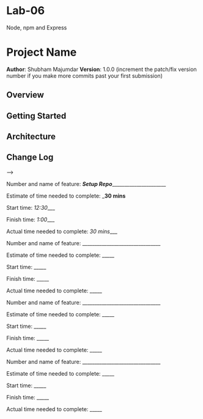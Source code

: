 # Lab-06
Node, npm and Express
# Project Name

**Author**: Shubham Majumdar
**Version**: 1.0.0 (increment the patch/fix version number if you make more commits past your first submission)

## Overview
<!-- Provide a high level overview of what this application is and why you are building it, beyond the fact that it's an assignment for this class. (i.e. What's your problem domain?) -->

## Getting Started
<!-- What are the steps that a user must take in order to build this app on their own machine and get it running? -->

## Architecture
<!-- Provide a detailed description of the application design. What technologies (languages, libraries, etc) you're using, and any other relevant design information. -->

## Change Log
<!-- Use this area to document the iterative changes made to your application as each feature is successfully implemented. Use time stamps. Here's an examples:

01-01-2001 4:59pm - Application now has a fully-functional express server, with a GET route for the location resource.

## Credits and Collaborations
<!-- Give credit (and a link) to other people or resources that helped you build this application. -->
-->

Number and name of feature: _____Setup Repo___________________________

Estimate of time needed to complete: ___30 mins__

Start time: _12:30____

Finish time: _1:00____

Actual time needed to complete: _30 mins____

Number and name of feature: ________________________________

Estimate of time needed to complete: _____

Start time: _____

Finish time: _____

Actual time needed to complete: _____

Number and name of feature: ________________________________

Estimate of time needed to complete: _____

Start time: _____

Finish time: _____

Actual time needed to complete: _____

Number and name of feature: ________________________________

Estimate of time needed to complete: _____

Start time: _____

Finish time: _____

Actual time needed to complete: _____